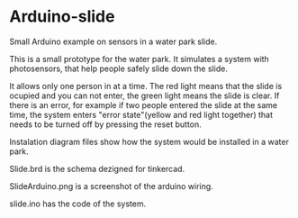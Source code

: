 # Arduino-slide
Small Arduino example on sensors in a water park slide.

This is a small prototype for the water park. It simulates a system with photosensors, that help people safely slide down the slide.

It allows only one person in at a time. The red light means that the slide is ocupied and you can not enter, the green light means the slide is clear. If there is an error, for example if two people entered the slide at the same time, the system enters "error state"(yellow and red light together) that needs to be turned off by pressing the reset button.

Instalation diagram files show how the system would be installed in a water park.

Slide.brd is the schema dezigned for tinkercad.

SlideArduino.png is a screenshot of the arduino wiring.

slide.ino has the code of the system.
